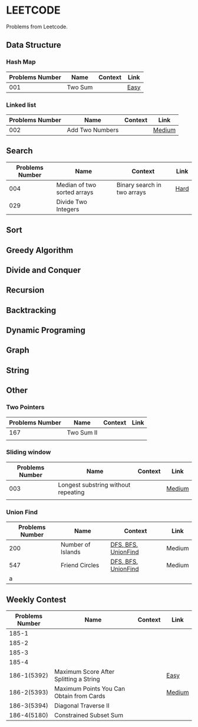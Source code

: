 # LEETCODE

Problems from Leetcode.

## Data Structure

### Hash Map

| Problems Number| Name                       | Context                                     | Link        |
| ---------------| -------------------------- | ------------------------------------------- | ----------- |
| 001            | Two Sum                    |                                             | [Easy](https://github.com/OreoDu/LEETCODE/blob/master/Data%20Structure/lc_001.py)    |




### Linked list

| Problems Number| Name                       | Context                                     | Link        |
| ---------------| -------------------------- | ------------------------------------------- | ----------- |
| 002            | Add Two Numbers            |                                             | [Medium](https://github.com/OreoDu/LEETCODE/blob/master/Data%20Structure/lc_002.py)    |

  
## Search

| Problems Number| Name                       | Context                                     | Link        |
| ---------------| -------------------------- | ------------------------------------------- | ----------- |
| 004            | Median of two sorted arrays| Binary search in two arrays  | [Hard](https://github.com/OreoDu/LEETCODE/blob/master/Search/lc_004.py)    |
| 029            | Divide Two Integers        |                              |                                |



## Sort

## Greedy Algorithm

## Divide and Conquer

## Recursion

## Backtracking

## Dynamic Programing

## Graph

## String

## Other

### Two Pointers

| Problems Number| Name                       | Context                                     | Link        |
| ---------------| -------------------------- | ------------------------------------------- | ----------- |
| 167            | Two Sum Ⅱ                 |                              |                                     |
|                |                            |                              |                                     |



### Sliding window

| Problems Number| Name                       | Context                                     | Link        |
| ---------------| -------------------------- | ------------------------------------------- | ----------- |
| 003           | Longest substring without repeating        |                              |   [Medium](https://github.com/OreoDu/LEETCODE/blob/master/Other/SlidingWindow/lc_003.py)                                  |
|               |                                            |                              |                                     |


### Union Find

| Problems Number| Name                       | Context                                     | Link        |
| ---------------| -------------------------- | ------------------------------------------- | ----------- |
| 200            | Number of Islands          |[<u>DFS<u>](https://github.com/OreoDu/LEETCODE/blob/master/Other/UnionFind/lc200dfs.java), [<u>BFS<u>](https://github.com/OreoDu/LEETCODE/blob/master/Other/UnionFind/lc200bfs.java), [<u>UnionFind<u>](https://github.com/OreoDu/LEETCODE/blob/master/Other/UnionFind/lc200UnionFind.java)   |   Medium |
| 547            | Friend Circles            | [<u>DFS<u>](https://github.com/OreoDu/LEETCODE/blob/master/Other/UnionFind/lc547dfs.java), [<u>BFS<u>](https://github.com/OreoDu/LEETCODE/blob/master/Other/UnionFind/lc547bfs.java), [<u>UnionFind<u>](https://github.com/OreoDu/LEETCODE/blob/master/Other/UnionFind/lc547UnionFind.java)   |  Medium |
|    a            |          |          |        |



## Weekly Contest

| Problems Number| Name                       | Context                                     | Link        |
| ---------------| -------------------------- | ------------------------------------------- | ----------- |
| 185-1          |                    |                              |                                     |
| 185-2          |                    |                              |                                     |
| 185-3          |                   |                              |                                     |
| 185-4             |                    |                              |                                     |
|   186-1(5392)     |   Maximum Score After Splitting a String   |                 | [Easy](https://github.com/OreoDu/LEETCODE/blob/master/WeeklyContest/186-1.py)   |
|   186-2(5393)     |   Maximum Points You Can Obtain from Cards     |             | [Medium](https://github.com/OreoDu/LEETCODE/blob/master/WeeklyContest/186-2.py) |
|   186-3(5394)     |   Diagonal Traverse II        |                              |                                     |
|   186-4(5180)     |   Constrained Subset Sum    |                              |                                     |



